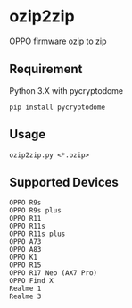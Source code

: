 # ozip2zip
OPPO firmware ozip to zip

Requirement
---
Python 3.X with pycryptodome

```pip install pycryptodome```

Usage
---

```ozip2zip.py <*.ozip>```

Supported Devices
---

```
OPPO R9s
OPPO R9s plus
OPPO R11
OPPO R11s
OPPO R11s plus
OPPO A73
OPPO A83
OPPO K1
OPPO R15
OPPO R17 Neo (AX7 Pro)
OPPO Find X
Realme 1
Realme 3
```
